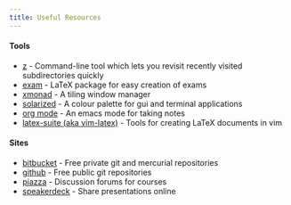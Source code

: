 ```yaml
---
title: Useful Resources
---
```


#### Tools

  - [z](https://github.com/rupa/z/) - Command-line tool which lets you revisit recently visited subdirectories quickly 
  - [exam](http://www.ctan.org/pkg/exam) - LaTeX package for easy creation of exams
  - [xmonad](http://xmonad.org/) - A tiling window manager
  - [solarized](http://ethanschoonover.com/solarized) - A colour palette for gui and terminal applications 
  - [org mode](http://orgmode.org/) - An emacs mode for taking notes
  - [latex-suite (aka vim-latex)](http://vim-latex.sourceforge.net/) - Tools for creating LaTeX documents in vim

#### Sites

  - [bitbucket](https://bitbucket.org/) - Free private git and mercurial repositories
  - [github](https://github.com/) - Free public git repositories
  - [piazza](https://piazza.com/) - Discussion forums for courses
  - [speakerdeck](https://speakerdeck.com/) - Share presentations online
